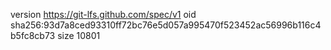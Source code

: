 version https://git-lfs.github.com/spec/v1
oid sha256:93d7a8ced93310ff72bc76e5d057a995470f523452ac56996b116c4b5fc8cb73
size 10801
